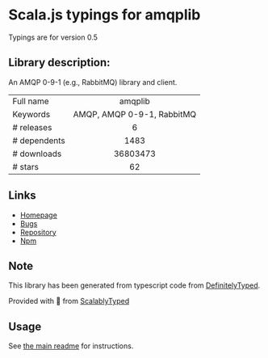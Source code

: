 
# Scala.js typings for amqplib

Typings are for version 0.5

## Library description:
An AMQP 0-9-1 (e.g., RabbitMQ) library and client.

|                    |                 |
| ------------------ | :-------------: |
| Full name          | amqplib |
| Keywords           | AMQP, AMQP 0-9-1, RabbitMQ |
| # releases         | 6 |
| # dependents       | 1483 |
| # downloads        | 36803473 |
| # stars            | 62 |

## Links
- [Homepage](http://squaremo.github.io/amqp.node/)
- [Bugs](https://github.com/squaremo/amqp.node/issues)
- [Repository](https://github.com/squaremo/amqp.node)
- [Npm](https://www.npmjs.com/package/amqplib)
    


## Note
This library has been generated from typescript code from [DefinitelyTyped](https://definitelytyped.org).

Provided with :purple_heart: from [ScalablyTyped](https://github.com/oyvindberg/ScalablyTyped)

## Usage
See [the main readme](../../readme.md) for instructions.


